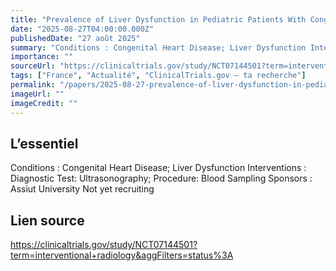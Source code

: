 ```yaml
---
title: "Prevalence of Liver Dysfunction in Pediatric Patients With Congenital Heart Disease at Assiut."
date: "2025-08-27T04:00:00.000Z"
publishedDate: "27 août 2025"
summary: "Conditions : Congenital Heart Disease; Liver Dysfunction Interventions : Diagnostic Test: Ultrasonography; Procedure: Blood Sampling Sponsors : Assiut University Not yet recruiting"
importance: ""
sourceUrl: "https://clinicaltrials.gov/study/NCT07144501?term=interventional+radiology&aggFilters=status%3A"
tags: ["France", "Actualité", "ClinicalTrials.gov — ta recherche"]
permalink: "/papers/2025-08-27-prevalence-of-liver-dysfunction-in-pediatric-patients-with-congenital-heart-disease-at-assiut"
imageUrl: ""
imageCredit: ""
---
```


## L’essentiel

Conditions : Congenital Heart Disease; Liver Dysfunction Interventions : Diagnostic Test: Ultrasonography; Procedure: Blood Sampling Sponsors : Assiut University Not yet recruiting

## Lien source

https://clinicaltrials.gov/study/NCT07144501?term=interventional+radiology&aggFilters=status%3A
